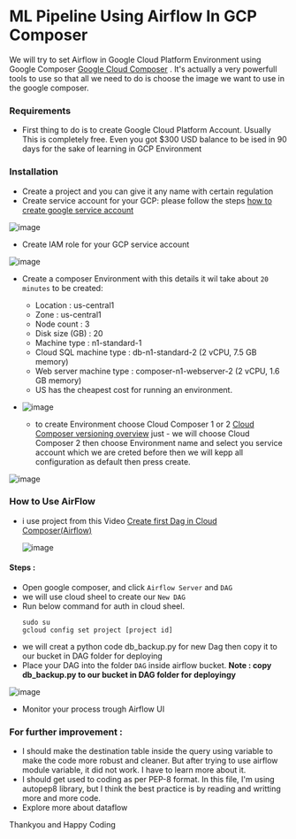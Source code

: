 # ML Pipeline Using Airflow In GCP Composer

We will try to set Airflow in Google Cloud Platform Environment using Google Composer [Google Cloud Composer](https://cloud.google.com/composer/docs/composer-2/run-apache-airflow-dag) . It's actually a very powerfull tools to use so that all we need to do is choose the image we want to use in the google composer. 

### Requirements<br>
- First thing to do is to create Google Cloud Platform Account. Usually This is completely free. Even you got $300 USD balance to be ised in 90 days for the sake of learning in GCP Environment<br>

### Installation<br>
- Create a project and you can give it any name with certain regulation<br>
- Create service account for your GCP: please follow the steps <a href='https://cloud.google.com/iam/docs/creating-managing-service-accounts'> how to create google service account</a><br>

![image](https://github.com/MahmoudAmgad88/composer-airflow/assets/54455617/0152e209-bdc6-41a7-b128-61a9bb981c85)

- Create IAM role for your GCP service account
  
![image](https://github.com/MahmoudAmgad88/composer-airflow/assets/54455617/487fc643-0ab1-43ee-8742-7d9754ffbb2b)

- Create a composer Environment with this details it wil take about `20 minutes` to be created: 
  - Location :  us-central1
  - Zone : us-central1
  - Node count : 3
  - Disk size (GB) : 20
  - Machine type : n1-standard-1
  - Cloud SQL machine type : db-n1-standard-2 (2 vCPU, 7.5 GB memory)
  - Web server machine type : composer-n1-webserver-2 (2 vCPU, 1.6 GB memory)<br>
  - US has the cheapest cost for running an environment.
- ![image](https://github.com/MahmoudAmgad88/composer-airflow/assets/54455617/4f756336-0f27-4482-9bdb-a85cdcbf1f40)

  - to create Environment choose Cloud Composer 1 or 2 [Cloud Composer versioning overview](https://cloud.google.com/composer/docs/concepts/versioning/composer-versioning-overview?_ga=2.232311903.-1169484772.1688163477&_gac=1.13708869.1688373034.CjwKCAjw44mlBhAQEiwAqP3eVvySMkBOtNCW3J95t3qkeogI31rm7rpXKIjN2dzSdu3Wfx8SBLH_rxoC9dcQAvD_BwE) just   - we will choose Cloud Composer 2 then choose Environment name and select you service account which we are creted before then we will kepp all configuration as default then press create.
    
![image](https://github.com/MahmoudAmgad88/composer-airflow/assets/54455617/a5308423-94aa-4a86-b603-80c493b0c525)

 ### How to Use AirFlow<br>
- i use project from this Video [Create first Dag in Cloud Composer(Airflow)](https://youtu.be/YgodScEIbOc)

  ![image](https://github.com/MahmoudAmgad88/composer-airflow/assets/54455617/3a4a307c-0e11-4950-a5b9-344d89e376f0)

 #### Steps :<br>
- Open google composer, and click `Airflow Server` and `DAG`
- we will use cloud sheel to create our `New DAG`
- Run below command for auth in cloud sheel.
  ```
  sudo su
  gcloud config set project [project id]
  ```
- we will creat a python code db_backup.py for new Dag then copy it to our bucket in DAG folder for deploying
- Place your DAG into the folder `DAG` inside airflow bucket. <b> Note : copy db_backup.py to our bucket in DAG folder for deployingy </b>

![image](https://github.com/MahmoudAmgad88/composer-airflow/assets/54455617/02d5e000-ff32-4211-a2ca-9222e7f9859a)

- Monitor your process trough Airflow UI





 ### For further improvement :<br>
- I should make the destination table inside the query using variable to make the code more robust and cleaner. But after trying to use airflow module variable, it did not work. I have to learn more about it.
- I should get used to coding as per PEP-8 format. In this file, I'm using autopep8 library, but I think the best practice is by reading and writting more and more code.
- Explore more about dataflow

Thankyou and Happy Coding
